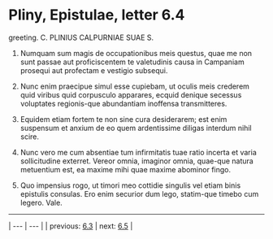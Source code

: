 # Pliny, Epistulae, letter 6.4

greeting. C. PLINIUS CALPURNIAE SUAE S.



1. Numquam sum magis de occupationibus meis questus, quae me non sunt passae aut proficiscentem te valetudinis causa in Campaniam prosequi aut profectam e vestigio subsequi.



2. Nunc enim praecipue simul esse cupiebam, ut oculis meis crederem quid viribus quid corpusculo apparares, ecquid denique secessus voluptates regionis-que abundantiam inoffensa transmitteres.



3. Equidem etiam fortem te non sine cura desiderarem; est enim suspensum et anxium de eo quem ardentissime diligas interdum nihil scire.



4. Nunc vero me cum absentiae tum infirmitatis tuae ratio incerta et varia sollicitudine exterret. Vereor omnia, imaginor omnia, quae-que natura metuentium est, ea maxime mihi quae maxime abominor fingo.



5. Quo impensius rogo, ut timori meo cottidie singulis vel etiam binis epistulis consulas. Ero enim securior dum lego, statim-que timebo cum legero. Vale.



---

| --- | --- |
| previous: [6.3](../6.3/) | next: [6.5](../6.5/) |